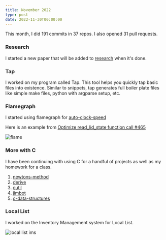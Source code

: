 ```yaml
---
title: November 2022
type: post
date: 2022-11-30T00:00:00
---
```


This month, I did 191 commits in 37 repos. I also opened 31 pull requests.

### Research

I started a new paper that will be added to [research](/research) when it's done.

### Tap

I worked on my program called Tap. This tool helps you quickly tap basic files into existence. Similar to snippets, tap generates full boiler plate files like simple make files, python with argparse setup, etc.

### Flamegraph

I started using flamegraph for [auto-clock-speed](https://github.com/JakeRoggenbuck/auto-clock-speed)

Here is an example from [Optimize read_lid_state function call #465](https://github.com/JakeRoggenbuck/auto-clock-speed/issues/465)

![flame](https://user-images.githubusercontent.com/35516367/201425373-16d549f2-5292-4a9a-8ffe-a89b93bfc0a7.png)

### More with C

I have been continuing with using C for a handful of projects as well as my homework for a class.

1. [newtons-method](https://github.com/JakeRoggenbuck/newtons-method)
2. [derive](https://github.com/JakeRoggenbuck/derive)
3. [cutil](https://github.com/JakeRoggenbuck/cutil)
4. [jimbot](https://github.com/JakeRoggenbuck/jimbot)
5. [c-data-structures](https://github.com/JakeRoggenbuck/c-data-structures)

### Local List

I worked on the Inventory Management system for Local List.

![local list ims](https://cdn.discordapp.com/attachments/960232396677054526/1041257619714740224/image.png)
